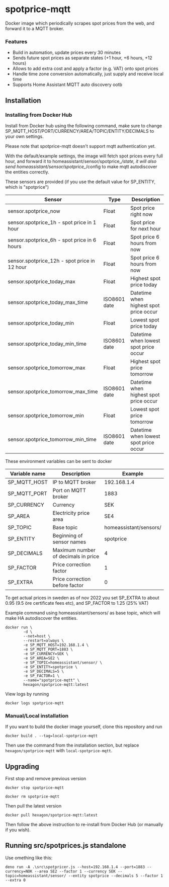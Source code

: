 # spotprice-mqtt

Docker image which periodically scrapes spot prices from the web, and forward it to a MQTT broker.

### Features

*  Build in automation, update prices every 30 minutes
*  Sends future spot prices as separate states (+1 hour, +6 hours, +12 hours)
*  Allows to add extra cost and apply a factor (e.g. VAT) onto spot prices
*  Handle time zone conversion automatically, just supply and receive local time
*  Supports Home Assistant MQTT auto discovery ootb

## Installation

### Installing from Docker Hub

Install from Docker hub using the following command, make sure to change SP_MQTT_HOST/PORT/CURRENCY/AREA/TOPIC/ENTITY/DECIMALS to your own settings.

Please note that spotprice-mqtt doesn't support mqtt authentication yet.

With the default/example settings, the image will fetch spot prices every full hour, and forward it to homeassistant/sensor/spotprice_*/state, it will also send homeassistant/sensor/spotprice_*/config to make mqtt autodiscover the entities correctly.

These sensors are provided (if you use the default value for SP_ENTITY, which is "spotprice")

| Sensor                                       | Type  | Description                           |
|----------------------------------------------|-------|---------------------------------------|
| sensor.spotprice_now                         | Float | Spot price right now                   |
| sensor.spotprice_1h - spot price in 1 hour   | Float | Spot price for next hour               |
| sensor.spotprice_6h - spot price in 6 hours  | Float | Spot price 6 hours from now            |
| sensor.spotprice_12h - spot price in 12 hour | Float | Spot price 6 hours from now            |
| sensor.spotprice_today_max                   | Float | Highest spot price today               |
| sensor.spotprice_today_max_time              | ISO8601 date | Datetime when highest spot price occur |
| sensor.spotprice_today_min                   | Float | Lowest spot price today                |
| sensor.spotprice_today_min_time              | ISO8601 date | Datetime when lowest spot price occur  |
| sensor.spotprice_tomorrow_max                | Float | Highest spot price tomorrow            |
| sensor.spotprice_tomorrow_max_time           | ISO8601 date | Datetime when highest spot price occur |
| sensor.spotprice_tomorrow_min                | Float | Lowest spot price tomorrow             |
| sensor.spotprice_tomorrow_min_time           | ISO8601 date | Datetime when lowest spot price occur  |

These environment variables can be sent to docker

| Variable name | Description                         | Example                |
|---------------|-------------------------------------|------------------------|
| SP_MQTT_HOST  | IP to MQTT broker                   | 192.168.1.4            |
| SP_MQTT_PORT  | Port on MQTT broker                 | 1883                   |
| SP_CURRENCY   | Currency                            | SEK                    |
| SP_AREA       | Electricity price area              | SE4                    |
| SP_TOPIC      | Base topic                          | homeassistant/sensors/ |
| SP_ENTITY     | Beginning of sensor names           | spotprice              |
| SP_DECIMALS   | Maximum number of decimals in price | 4                      |
| SP_FACTOR     | Price correction factor             | 1                      |
| SP_EXTRA      | Price correction before factor      | 0                      |

To get actual prices in sweden as of nov 2022 you set SP_EXTRA to about 0.95 (9.5 öre certificate fees etc), and SP_FACTOR to 1.25 (25% VAT)

Example command using homeassistant/sensors/ as base topic, which will make HA autodiscover the entities.

```
docker run \
        -d \
        --net=host \
        --restart=always \
        -e SP_MQTT_HOST=192.168.1.4 \
        -e SP_MQTT_PORT=1883 \
        -e SP_CURRENCY=SEK \
        -e SP_AREA=SE2 \
        -e SP_TOPIC=homeassistant/sensor/ \
        -e SP_ENTITY=spotprice \
        -e SP_DECIMALS=5 \
        -e SP_FACTOR=1 \
        --name="spotprice-mqtt" \
        hexagon/spotprice-mqtt:latest
```

View logs by running

```
docker logs spotprice-mqtt
```

### Manual/Local installation

If you want to build the docker image yourself, clone this repository and run

```docker build . --tag=local-spotprice-mqtt```

Then use the command from the installation section, but replace ```hexagon/spotprice-mqtt``` with ```local-spotprice-mqtt```.

## Upgrading

First stop and remove previous version

```docker stop spotprice-mqtt```

```docker rm spotprice-mqtt```

Then pull the latest version

```docker pull hexagon/spotprice-mqtt:latest```

Then follow the above instruction to re-install from Docker Hub (or manually if you wish).

## Running src/spotprices.js standalone

Use omething like this:

`deno run -A .\src\spotpricer.js --host=192.168.1.4 --port=1883 --currency=NOK --area SE2 --factor 1 --currency SEK --topic=homeassistant/sensor/ --entity spotprice --decimals 5 --factor 1 --extra 0`